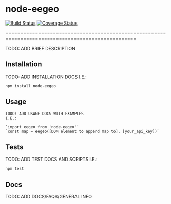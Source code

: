 # node-eegeo

[![Build Status](https://travis-ci.org/DaneTheory/node-eegeo.svg?branch=master)](https://travis-ci.org/DaneTheory/node-eegeo) [![Coverage Status](https://coveralls.io/repos/github/DaneTheory/node-eegeo/badge.svg?branch=master)](https://coveralls.io/github/DaneTheory/node-eegeo?branch=master)

==================================================================================================

TODO: ADD BRIEF DESCRIPTION

## Installation

  TODO: ADD INSTALLATION DOCS
  I.E.:

  `npm install node-eegeo`

## Usage

    TODO: ADD USAGE DOCS WITH EXAMPLES
    I.E.:

    `import eegeo from 'node-eegeo'`
    `const map = eegeo([DOM element to append map to], [your_api_key])`


## Tests

  TODO: ADD TEST DOCS AND SCRIPTS
  I.E.:

  `npm test`

## Docs

  TODO: ADD DOCS/FAQS/GENERAL INFO
